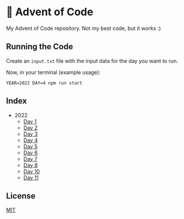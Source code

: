 # 🎄 Advent of Code

My Advent of Code repository. Not my best code, but it works :)

## Running the Code

Create an `input.txt` file with the input data for the day you want to run.

Now, in your terminal (example usage):

```
YEAR=2022 DAY=4 npm run start
```

## Index

<!-- __INJECT_INDEX__ -->
- 2022
  - [Day 1](./2022/1.ts)
  - [Day 2](./2022/2.ts)
  - [Day 3](./2022/3.ts)
  - [Day 4](./2022/4.ts)
  - [Day 5](./2022/5.ts)
  - [Day 6](./2022/6.ts)
  - [Day 7](./2022/7.ts)
  - [Day 8](./2022/8.ts)
  - [Day 10](./2022/10.ts)
  - [Day 11](./2022/11.ts)
<!-- /__INJECT_INDEX__ -->

## License

[MIT](./LICENSE)
